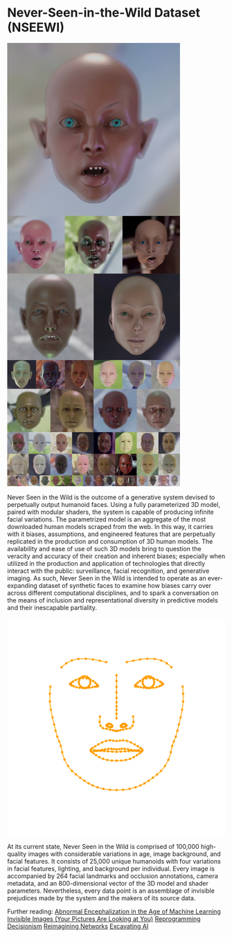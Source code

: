 # Never-Seen-in-the-Wild Dataset (NSEEWI)
![Teaser image](./readme_image.jpg)

Never Seen in the Wild is the outcome of a generative system devised to perpetually output humanoid faces. Using a fully parameterized 3D model, paired with modular shaders, the system is capable of producing infinite facial variations. The parametrized model is an aggregate of the most downloaded human models scraped from the web. In this way, it carries with it biases, assumptions, and engineered features that are perpetually replicated in the production and consumption of 3D human models. The availability and ease of use of such 3D models bring to question the veracity and accuracy of their creation and inherent biases; especially when utilized in the production and application of technologies that directly interact with the public: surveillance, facial recognition, and generative imaging. As such, Never Seen in the Wild is intended to operate as an ever-expanding dataset of synthetic faces to examine how biases carry over across different computational disciplines, and to spark a conversation on the means of inclusion and representational diversity in predictive models and their inescapable partiality.

![Landmark image](./readme_landmarks.png)

At its current state, Never Seen in the Wild is comprised of 100,000 high-quality images with considerable variations in age, image background, and facial features. It consists of 25,000 unique humanoids with four variations in facial features, lighting, and background per individual. Every image is accompanied by 264 facial landmarks and occlusion annotations, camera metadata, and an 800-dimensional vector of the 3D model and shader parameters. Nevertheless, every data point is an assemblage of invisible prejudices made by the system and the makers of its source data.

Further reading:
[Abnormal Encephalization in the Age of Machine Learning](https://www.e-flux.com/journal/75/67133/abnormal-encephalization-in-the-age-of-machine-learning/)
[Invisible Images (Your Pictures Are Looking at You)](https://thenewinquiry.com/invisible-images-your-pictures-are-looking-at-you/)
[Reprogramming Decisionism](https://www.e-flux.com/journal/85/155472/reprogramming-decisionism/)
[Reimagining Networks](https://thenewinquiry.com/reimagining-networks/)
[Excavating AI](https://www.excavating.ai/)
